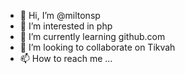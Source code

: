 - 👋 Hi, I’m @miltonsp
- 👀 I’m interested in php
- 🌱 I’m currently learning github.com
- 💞️ I’m looking to collaborate on Tikvah
- 📫 How to reach me ...

<!---
miltonsp/miltonsp is a ✨ special ✨ repository because its `README.md` (this file) appears on your GitHub profile.
You can click the Preview link to take a look at your changes.
--->
